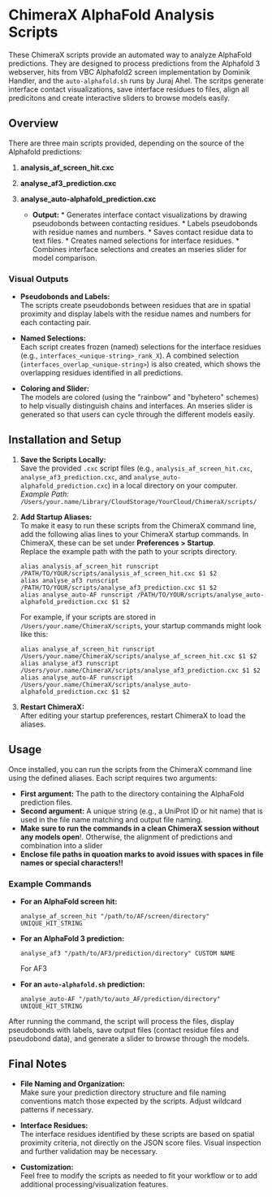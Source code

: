 ChimeraX AlphaFold Analysis Scripts
===================================

These ChimeraX scripts provide an automated way to analyze AlphaFold predictions. They are designed to process predictions from the Alphafold 3 webserver,  hits from VBC Alphafold2 screen implementation by Dominik Handler, and the `auto‐alphafold.sh` runs by Juraj Ahel. The scritps generate interface contact visualizations, save interface residues to files, align all predicitons and create interactive sliders to browse models easily.

Overview
--------

There are three main scripts provided, depending on the source of the Alphafold predictions:

1.  **analysis\_af\_screen\_hit.cxc**
   
2.  **analyse\_af3\_prediction.cxc**

3.  **analyse\_auto-alphafold\_prediction.cxc**
    
     *   **Output:**
        *   Generates interface contact visualizations by drawing pseudobonds between contacting residues.
        *   Labels pseudobonds with residue names and numbers.
        *   Saves contact residue data to text files.
        *   Creates named selections for interface residues.
        *   Combines interface selections and creates an mseries slider for model comparison.
### Visual Outputs

*   **Pseudobonds and Labels:**  
    The scripts create pseudobonds between residues that are in spatial proximity and display labels with the residue names and numbers for each contacting pair.
    
*   **Named Selections:**  
    Each script creates frozen (named) selections for the interface residues (e.g., `interfaces_<unique-string>_rank_X`). A combined selection (`interfaces_overlap_<unique-string>`) is also created, which shows the overlapping residues identified in all predictions.
    
*   **Coloring and Slider:**  
    The models are colored (using the "rainbow" and "byhetero" schemes) to help visually distinguish chains and interfaces. An mseries slider is generated so that users can cycle through the different models easily.
    

Installation and Setup
----------------------

1.  **Save the Scripts Locally:**  
    Save the provided `.cxc` script files (e.g., `analysis_af_screen_hit.cxc`, `analyse_af3_prediction.cxc`, and `analyse_auto-alphafold_prediction.cxc`) in a local directory on your computer.  
    _Example Path:_  
    `/Users/your.name/Library/CloudStorage/YourCloud/ChimeraX/scripts/`
    
2.  **Add Startup Aliases:**  
    To make it easy to run these scripts from the ChimeraX command line, add the following alias lines to your ChimeraX startup commands. In ChimeraX, these can be set under **Preferences > Startup**.  
    Replace the example path with the path to your scripts directory.
    
    ```
    alias analysis_af_screen_hit runscript /PATH/TO/YOUR/scripts/analysis_af_screen_hit.cxc $1 $2
    alias analyse_af3 runscript /PATH/TO/YOUR/scripts/analyse_af3_prediction.cxc $1 $2
    alias analyse_auto-AF runscript /PATH/TO/YOUR/scripts/analyse_auto-alphafold_prediction.cxc $1 $2
    ```
    
    For example, if your scripts are stored in `/Users/your.name/ChimeraX/scripts`, your startup commands might look like this:
    
    ```
    alias analyse_af_screen_hit runscript /Users/your.name/ChimeraX/scripts/analyse_af_screen_hit.cxc $1 $2
    alias analyse_af3 runscript /Users/your.name/ChimeraX/scripts/analyse_af3_prediction.cxc $1 $2
    alias analyse_auto-AF runscript /Users/your.name/ChimeraX/scripts/analyse_auto-alphafold_prediction.cxc $1 $2
    ```
    
3.  **Restart ChimeraX:**  
    After editing your startup preferences, restart ChimeraX to load the aliases.
    

Usage
-----

Once installed, you can run the scripts from the ChimeraX command line using the defined aliases. Each script requires two arguments:

*   **First argument:** The path to the directory containing the AlphaFold prediction files.
*   **Second argument:** A unique string (e.g., a UniProt ID or hit name) that is used in the file name matching and output file naming.
* **Make sure to run the commands in a clean ChimeraX session without any models open**!.  Otherwise, the alignment of predictions and combination into a slider
* **Enclose file paths in quoation marks to avoid issues with spaces in file names or special characters!!** 

### Example Commands

*   **For an AlphaFold screen hit:**
    
    ```
    analyse_af_screen_hit "/path/to/AF/screen/directory" UNIQUE_HIT_STRING
    ```
    
*   **For an AlphaFold 3 prediction:**
    
    ```
    analyse_af3 "/path/to/AF3/prediction/directory" CUSTOM NAME
    ```
    For AF3 
*   **For an `auto-alphafold.sh` prediction:**
    
    ```
    analyse_auto-AF "/path/to/auto_AF/prediction/directory" UNIQUE_HIT_STRING
    ```
    

After running the command, the script will process the files, display pseudobonds with labels, save output files (contact residue files and pseudobond data), and generate a slider to browse through the models.

Final Notes
-----------

*   **File Naming and Organization:**  
    Make sure your prediction directory structure and file naming conventions match those expected by the scripts. Adjust wildcard patterns if necessary.
    
*   **Interface Residues:**  
    The interface residues identified by these scripts are based on spatial proximity criteria, not directly on the JSON score files. Visual inspection and further validation may be necessary.
    
*   **Customization:**  
    Feel free to modify the scripts as needed to fit your workflow or to add additional processing/visualization features.
    

